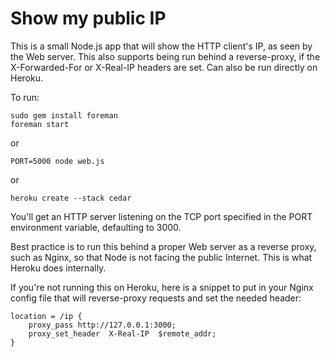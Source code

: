 Show my public IP
=================

This is a small Node.js app that will show the HTTP client's IP, as seen by the Web server.  This also supports being run behind a reverse-proxy, if the X-Forwarded-For or X-Real-IP headers are set.  Can also be run directly on Heroku.

To run:

    sudo gem install foreman
    foreman start

or

    PORT=5000 node web.js

or

    heroku create --stack cedar

You'll get an HTTP server listening on the TCP port specified in the PORT environment variable, defaulting to 3000.

Best practice is to run this behind a proper Web server as a reverse proxy, such as Nginx, so that Node is not facing the public Internet.  This is what Heroku does internally.

If you're not running this on Heroku, here is a snippet to put in your Nginx config file that will reverse-proxy requests and set the needed header:

    location = /ip {
        proxy_pass http://127.0.0.1:3000;
        proxy_set_header  X-Real-IP  $remote_addr;
    }
